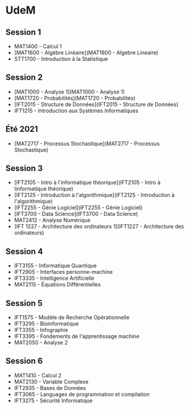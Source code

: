# UdeM

## Session 1

- MAT1400 - Calcul 1
- [MAT1600 - Algèbre Linéaire](MAT1600 - Algebre Lineaire)
- STT1700 - Introduction à la Statistique

## Session 2

- [MAT1000 - Analyse 1](MAT1000 - Analyse 1)
- [MAT1720 - Probabilités](MAT1720 - Probabilités)
- [IFT2015 - Structure de Données](IFT2015 - Structure de Données)
- IFT1215 - Introduction aux Systèmes Informatiques

## Été 2021

- [MAT2717 - Processus Stochastique](MAT2717 - Processus Stochastique)

## Session 3

- [IFT2105 - Intro à l'informatique théorique](IFT2105 - Intro à linformatique théorique)
- [IFT2125 - Introduction à l'algorithmique](IFT2125 - Introduction à l'algorithmique)
- [IFT2255 - Génie Logiciel](IFT2255 - Génie Logiciel)
- [IFT3700 - Data Science](IFT3700 - Data Science)
- MAT2412 - Analyse Numérique
- [IFT 1227 - Architecture des ordinateurs 1](IFT1227 - Architecture des ordinateurs)

## Session 4

- IFT3155 - Informatique Quantique
- IFT2905 - Interfaces personne-machine
- IFT3335 - Intelligence Artificielle
- MAT2115 - Équations Différentielles

## Session 5

- IFT1575 - Modèle de Recherche Opérationnelle
- IFT3295 - Bioinformatique
- IFT3355 - Infographie
- IFT3395 - Fondements de l'apprentissage machine
- MAT2050 - Analyse 2

## Session 6

- MAT1410 - Calcul 2
- MAT2130 - Variable Complexe
- IFT2935 - Bases de Données
- IFT3065 - Languages de programmation et compilation
- IFT3275 - Sécurité Informatique
